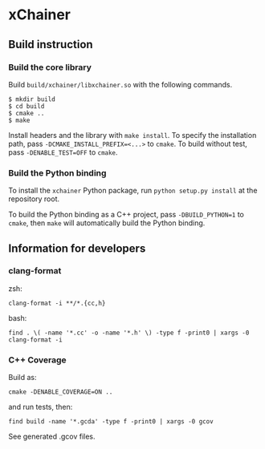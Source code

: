# xChainer

## Build instruction

### Build the core library

Build `build/xchainer/libxchainer.so` with the following commands.

```shell-session
$ mkdir build
$ cd build
$ cmake ..
$ make
```

Install headers and the library with `make install`.
To specify the installation path, pass `-DCMAKE_INSTALL_PREFIX=<...>` to `cmake`. To build without test, pass `-DENABLE_TEST=OFF` to `cmake`.

### Build the Python binding

To install the `xchainer` Python package, run `python setup.py install` at the repository root.

To build the Python binding as a C++ project, pass `-DBUILD_PYTHON=1` to `cmake`,
then `make` will automatically build the Python binding.

## Information for developers

### clang-format

zsh:

```shell-session
clang-format -i **/*.{cc,h}
```

bash:

```shell-session
find . \( -name '*.cc' -o -name '*.h' \) -type f -print0 | xargs -0 clang-format -i
```

### C++ Coverage

Build as:

```
cmake -DENABLE_COVERAGE=ON ..
```

and run tests, then:

```shell-session
find build -name '*.gcda' -type f -print0 | xargs -0 gcov
```

See generated .gcov files.
